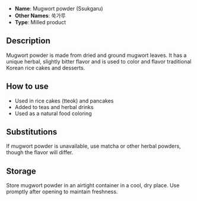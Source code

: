 - **Name**: Mugwort powder (Ssukgaru)
- **Other Names**: 쑥가루
- **Type**: Milled product

## Description

Mugwort powder is made from dried and ground mugwort leaves. It has a unique herbal, slightly bitter flavor and is used to color and flavor traditional Korean rice cakes and desserts.

## How to use

- Used in rice cakes (tteok) and pancakes
- Added to teas and herbal drinks
- Used as a natural food coloring

## Substitutions

If mugwort powder is unavailable, use matcha or other herbal powders, though the flavor will differ.

## Storage

Store mugwort powder in an airtight container in a cool, dry place. Use promptly after opening to maintain freshness. 